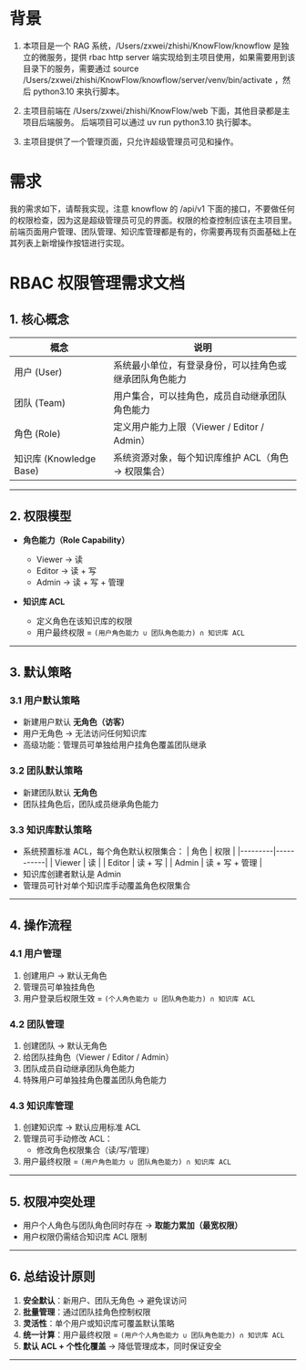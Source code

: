 # 背景
1. 本项目是一个 RAG 系统，/Users/zxwei/zhishi/KnowFlow/knowflow 是独立的微服务，提供 rbac http server 端实现给到主项目使用，如果需要用到该目录下的服务，需要通过  source /Users/zxwei/zhishi/KnowFlow/knowflow/server/venv/bin/activate ，然后 python3.10 来执行脚本。


2. 主项目前端在 /Users/zxwei/zhishi/KnowFlow/web 下面，其他目录都是主项目后端服务。
后端项目可以通过 uv run python3.10 执行脚本。


3. 主项目提供了一个管理页面，只允许超级管理员可见和操作。


# 需求
我的需求如下，请帮我实现，注意 knowflow 的 /api/v1 下面的接口，不要做任何的权限检查，因为这是超级管理员可见的界面。权限的检查控制应该在主项目里。
前端页面用户管理、团队管理、知识库管理都是有的，你需要再现有页面基础上在其列表上新增操作按钮进行实现。


# RBAC 权限管理需求文档

## 1. 核心概念

| 概念        | 说明                                                                 |
|-------------|--------------------------------------------------------------------|
| 用户 (User) | 系统最小单位，有登录身份，可以挂角色或继承团队角色能力               |
| 团队 (Team) | 用户集合，可以挂角色，成员自动继承团队角色能力                       |
| 角色 (Role) | 定义用户能力上限（Viewer / Editor / Admin）                        |
| 知识库 (Knowledge Base) | 系统资源对象，每个知识库维护 ACL（角色 → 权限集合）        |

---

## 2. 权限模型

- **角色能力（Role Capability）**  
  - Viewer → 读  
  - Editor → 读 + 写  
  - Admin → 读 + 写 + 管理  

- **知识库 ACL**  
  - 定义角色在该知识库的权限  
  - 用户最终权限 = `(用户角色能力 ∪ 团队角色能力) ∩ 知识库 ACL`  

---

## 3. 默认策略

### 3.1 用户默认策略
- 新建用户默认 **无角色（访客）**  
- 用户无角色 → 无法访问任何知识库  
- 高级功能：管理员可单独给用户挂角色覆盖团队继承  

### 3.2 团队默认策略
- 新建团队默认 **无角色**  
- 团队挂角色后，团队成员继承角色能力  

### 3.3 知识库默认策略
- 系统预置标准 ACL，每个角色默认权限集合：
  | 角色    | 权限       |
  |---------|-----------|
  | Viewer  | 读        |
  | Editor  | 读 + 写   |
  | Admin   | 读 + 写 + 管理 |
- 知识库创建者默认是 Admin  
- 管理员可针对单个知识库手动覆盖角色权限集合  

---

## 4. 操作流程

### 4.1 用户管理
1. 创建用户 → 默认无角色  
2. 管理员可单独挂角色  
3. 用户登录后权限生效 = `(个人角色能力 ∪ 团队角色能力) ∩ 知识库 ACL`

### 4.2 团队管理
1. 创建团队 → 默认无角色  
2. 给团队挂角色（Viewer / Editor / Admin）  
3. 团队成员自动继承团队角色能力  
4. 特殊用户可单独挂角色覆盖团队角色能力  

### 4.3 知识库管理
1. 创建知识库 → 默认应用标准 ACL  
2. 管理员可手动修改 ACL：
   - 修改角色权限集合（读/写/管理）  
3. 用户最终权限 = `(用户角色能力 ∪ 团队角色能力) ∩ 知识库 ACL`  

---

## 5. 权限冲突处理
- 用户个人角色与团队角色同时存在 → **取能力累加（最宽权限）**  
- 用户权限仍需结合知识库 ACL 限制  

---

## 6. 总结设计原则
1. **安全默认**：新用户、团队无角色 → 避免误访问  
2. **批量管理**：通过团队挂角色控制权限  
3. **灵活性**：单个用户或知识库可覆盖默认策略  
4. **统一计算**：用户最终权限 = `(用户个人角色能力 ∪ 团队角色能力) ∩ 知识库 ACL`  
5. **默认 ACL + 个性化覆盖** → 降低管理成本，同时保证安全  

---

